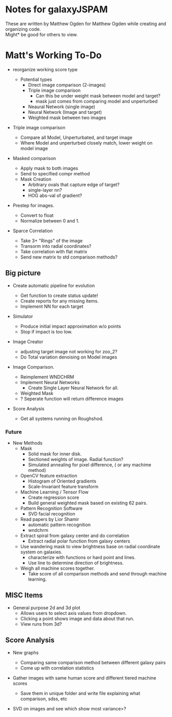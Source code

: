 # Notes for galaxyJSPAM
These are written by Matthew Ogden for Matthew Ogden while creating and organizing code.  
Might* be good for others to view.

# Matt's Working To-Do

- reorganize working score type
	- Potential types
		- Direct image comparison (2-images)
		- Triple image comparison
			- Can this be under weight mask between model and target?
			- mask just comes from comparing model and unperturbed
		- Neaural Network (single image)
		- Neural Network (Image and target)
		- Weighted mask between two images

- Triple image comparison
	- Compare all Model, Unperturbated, and target image
	- Where Model and unperturbed closely match, lower weight on model image

- Masked comparison
    - Apply mask to both images
    - Send to specified compr method
    - Mask Creation
        - Arbitrary ovals that capture edge of target?
        - single-layer nn? 
        - HOG abs-val of gradient? 
    
- Prestep for images.  
    - Convert to float
    - Normalize between 0 and 1.
  
- Sparce Correlation
    - Take 3+ "Rings" of the image
    - Transorm into radial coordinates?
    - Take correlation with flat matrix
    - Send new matrix to std comparison methods? 


## Big picture
- Create automatic pipeline for evolution
    - Get function to create status update!
    - Create reports for any missing items. 
    - Implement NN for each target

- Simulator
    - Produce initial impact approximation w/o points
    - Stop if impact is too low.

- Image Creator
    - adjusting target image not working for zoo_2?
    - Do Total variation denoising on Model images

- Image Comparison.
    - Reimplement WNDCHRM
    - Implement Neural Networks
        - Create Single Layer Neural Network for all.
    - Weighted Mask
    - ? Seperate function will return difference images

- Score Analysis
    - Get all systems running on Roughshod.


### Future
- New Methods
    - Mask
      - Solid mask for inner disk.
      - Sectioned weights of image. Radial function?
      - Simulated annealing for pixel difference, ( or any machime method) 
    - OpenCV feature extraction
      - Histogram of Oriented gradients
      - Scale-Invariant feature transform
    - Machine Learning / Tensor Flow
      - Create regression score
      - Build general weighted mask based on existing 62 pairs.
    - Pattern Recognition Software
      - SVD facial recognition
    - Read papers by Lior Shamir
      - automatic pattern recognition
      - wndchrm 
    - Extract spiral from galaxy center and do correlation
      - Extract radial polar function from galaxy centers
    - Use wandering mask to view brightness base on radial coordinate system on galaxies. 
      - characterize with functions or hard point and lines. 
      - Use line to determine direction of brightness.
    - Weigh all machine scores together. 
      - Take score of all comparison methods and send through machine learning.


## MISC Items
- General purpose 2d and 3d plot
  - Allows users to select axis values from dropdown. 
  - Clicking a point shows image and data about that run.
  - View runs from 3d? 

## Score Analysis
- New graphs
  - Comparing same comparison method between different galaxy pairs
  - Come up with correlation statistics

- Gather images with same human score and different tiered machine scores
  - Save them in unique folder and write file explaining what comparison, sdss, etc

- SVD on images and see which show most variance>? 

